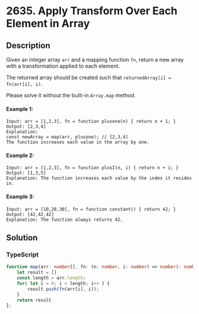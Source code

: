 # 2635. Apply Transform Over Each Element in Array

## Description
Given an integer array `arr` and a mapping function `fn`, return a new array with a transformation applied to each element.

The returned array should be created such that `returnedArray[i] = fn(arr[i], i)`.

Please solve it without the built-in `Array.map` method.

#### Example 1:
```
Input: arr = [1,2,3], fn = function plusone(n) { return n + 1; }
Output: [2,3,4]
Explanation:
const newArray = map(arr, plusone); // [2,3,4]
The function increases each value in the array by one. 
```

#### Example 2:
```
Input: arr = [1,2,3], fn = function plusI(n, i) { return n + i; }
Output: [1,3,5]
Explanation: The function increases each value by the index it resides in.
```

#### Example 3:
```
Input: arr = [10,20,30], fn = function constant() { return 42; }
Output: [42,42,42]
Explanation: The function always returns 42.
```


## Solution

### TypeScript
```typescript
function map(arr: number[], fn: (n: number, i: number) => number): number[] {
    let result = []
    const length = arr.length;
    for( let i = 0; i < length; i++ ) {
        result.push(fn(arr[i], i));
    }
    return result
};
```